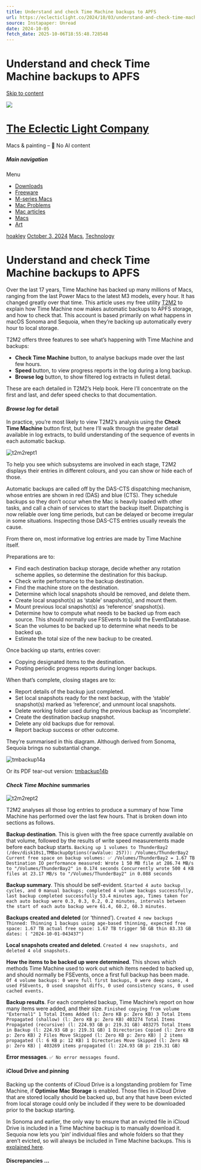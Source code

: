 ```yaml
---
title: Understand and check Time Machine backups to APFS
url: https://eclecticlight.co/2024/10/03/understand-and-check-time-machine-backups-to-apfs/
source: Instapaper: Unread
date: 2024-10-05
fetch_date: 2025-10-06T18:55:48.728548
---
```


# Understand and check Time Machine backups to APFS

[Skip to content](#content)

[![](https://eclecticlight.co/wp-content/uploads/2015/01/eclecticlightlogo-e1421784280911.png?w=103)](https://eclecticlight.co/)

# [The Eclectic Light Company](https://eclecticlight.co/)

Macs & painting – 🦉 No AI content

##### Main navigation

Menu

* [Downloads](https://eclecticlight.co/downloads/)
* [Freeware](https://eclecticlight.co/free-software-menu/)
* [M-series Macs](https://eclecticlight.co/m1-macs/)
* [Mac Problems](https://eclecticlight.co/mac-troubleshooting-summary/)
* [Mac articles](https://eclecticlight.co/mac-problem-solving/)
* [Macs](https://eclecticlight.co/category/macs/)
* [Art](https://eclecticlight.co/painting-topics/)

[hoakley](https://eclecticlight.co/author/hoakley/)
[October 3, 2024](https://eclecticlight.co/2024/10/03/understand-and-check-time-machine-backups-to-apfs/)
[Macs](https://eclecticlight.co/category/macs/), [Technology](https://eclecticlight.co/category/technology/)

# Understand and check Time Machine backups to **APFS**

Over the last 17 years, Time Machine has backed up many millions of Macs, ranging from the last Power Macs to the latest M3 models, every hour. It has changed greatly over that time. This article uses my free utility [T2M2](https://eclecticlight.co/consolation-t2m2-and-log-utilities/) to explain how Time Machine now makes automatic backups to APFS storage, and how to check that. This account is based primarily on what happens in macOS Sonoma and Sequoia, when they’re backing up automatically every hour to local storage.

T2M2 offers three features to see what’s happening with Time Machine and backups:

* **Check Time Machine** button, to analyse backups made over the last few hours.
* **Speed** button, to view progress reports in the log during a long backup.
* **Browse log** button, to show filtered log extracts in fullest detail.

These are each detailed in T2M2’s Help book. Here I’ll concentrate on the first and last, and defer speed checks to that documentation.

#### *Browse log* for detail

In practice, you’re most likely to view T2M2’s analysis using the **Check Time Machine** button first, but here I’ll walk through the greater detail available in log extracts, to build understanding of the sequence of events in each automatic backup.

![t2m2rept1](https://eclecticlight.co/wp-content/uploads/2024/10/t2m2rept1.jpg)

To help you see which subsystems are involved in each stage, T2M2 displays their entries in different colours, and you can show or hide each of those.

Automatic backups are called off by the DAS-CTS dispatching mechanism, whose entries are shown in red (DAS) and blue (CTS). They schedule backups so they don’t occur when the Mac is heavily loaded with other tasks, and call a chain of services to start the backup itself. Dispatching is now reliable over long time periods, but can be delayed or become irregular in some situations. Inspecting those DAS-CTS entries usually reveals the cause.

From there on, most informative log entries are made by Time Machine itself.

Preparations are to:

* Find each destination backup storage, decide whether any rotation scheme applies, so determine the destination for this backup.
* Check write performance to the backup destination.
* Find the machine store on the destination.
* Determine which local snapshots should be removed, and delete them.
* Create local snapshot(s) as ‘stable’ snapshot(s), and mount them.
* Mount previous local snapshot(s) as ‘reference’ snapshot(s).
* Determine how to compute what needs to be backed up from each source. This should normally use FSEvents to build the EventDatabase.
* Scan the volumes to be backed up to determine what needs to be backed up.
* Estimate the total size of the new backup to be created.

Once backing up starts, entries cover:

* Copying designated items to the destination.
* Posting periodic progress reports during longer backups.

When that’s complete, closing stages are to:

* Report details of the backup just completed.
* Set local snapshots ready for the next backup, with the ‘stable’ snapshot(s) marked as ‘reference’, and unmount local snapshots.
* Delete working folder used during the previous backup as ‘incomplete’.
* Create the destination backup snapshot.
* Delete any old backups due for removal.
* Report backup success or other outcome.

They’re summarised in this diagram. Although derived from Sonoma, Sequoia brings no substantial change.

![tmbackup14a](https://eclecticlight.co/wp-content/uploads/2023/10/tmbackup14a.png?w=940)

Or its PDF tear-out version: [tmbackup14b](https://eclecticlight.co/wp-content/uploads/2023/10/tmbackup14b.pdf "tmbackup14b")

#### *Check Time Machine* summaries

![t2m2rept2](https://eclecticlight.co/wp-content/uploads/2024/10/t2m2rept2.jpg)

T2M2 analyses all those log entries to produce a summary of how Time Machine has performed over the last few hours. That is broken down into sections as follows.

**Backup destination**. This is given with the free space currently available on that volume, followed by the results of write speed measurements made before each backup starts.
`Backing up 1 volumes to ThunderBay2 (/dev/disk10s1,TMBackupOptions(rawValue: 257)): /Volumes/ThunderBay2
Current free space on backup volumes:
✅ /Volumes/ThunderBay2 = 1.67 TB
Destination IO performance measured:
Wrote 1 50 MB file at 286.74 MB/s to "/Volumes/ThunderBay2" in 0.174 seconds
Concurrently wrote 500 4 KB files at 23.17 MB/s to "/Volumes/ThunderBay2" in 0.088 seconds`

**Backup summary**. This should be self-evident.
`Started 4 auto backup cycles, and 0 manual backups;
completed 4 volume backups successfully,
last backup completed successfully 53.4 minutes ago,
Times taken for each auto backup were 0.3, 0.3, 0.2, 0.2 minutes,
intervals between the start of each auto backup were 61.4, 60.2, 60.3 minutes.`

**Backups created and deleted** (or ‘thinned’).
`Created 4 new backups
Thinned:
Thinning 1 backups using age-based thinning, expected free space: 1.67 TB actual free space: 1.67 TB trigger 50 GB thin 83.33 GB dates: (
"2024-10-01-043437")`

**Local snapshots created and deleted**.
`Created 4 new snapshots, and deleted 4 old snapshots.`

**How the items to be backed up were determined**. This shows which methods Time Machine used to work out which items needed to backed up, and should normally be FSEvents, once a first full backup has been made.
`Of 4 volume backups:
0 were full first backups,
0 were deep scans,
4 used FSEvents,
0 used snapshot diffs,
0 used consistency scans,
0 used cached events.`

**Backup results**. For each completed backup, Time Machine’s report on how many items were added, and their size.
 `Finished copying from volume "External1"
1 Total Items Added (l: Zero KB p: Zero KB)
3 Total Items Propagated (shallow) (l: Zero KB p: Zero KB)
403274 Total Items Propagated (recursive) (l: 224.93 GB p: 219.31 GB)
403275 Total Items in Backup (l: 224.93 GB p: 219.31 GB)
1 Directories Copied (l: Zero KB p: Zero KB)
2 Files Move Skipped (l: Zero KB p: Zero KB) | 2 items propagated (l: 6 KB p: 12 KB)
1 Directories Move Skipped (l: Zero KB p: Zero KB) | 403269 items propagated (l: 224.93 GB p: 219.31 GB)`

**Error messages**.
`✅ No error messages found.`

#### iCloud Drive and pinning

Backing up the contents of iCloud Drive is a longstanding problem for Time Machine, if **Optimise Mac Storage** is enabled. Those files in iCloud Drive that are stored locally should be backed up, but any that have been evicted from local storage could only be included if they were to be downloaded prior to the backup starting.

In Sonoma and earlier, the only way to ensure that an evicted file in iCloud Drive is included in a Time Machine backup is to manually download it. Sequoia now lets you ‘pin’ individual files and whole folders so that they aren’t evicted, so will always be included in Time Machine backups. This is [explained here](https://eclecticlight.co/2024/09/30/how-icloud-has-changed-in-sequoia-pinning-and-more/).

#### Discrepancies ...